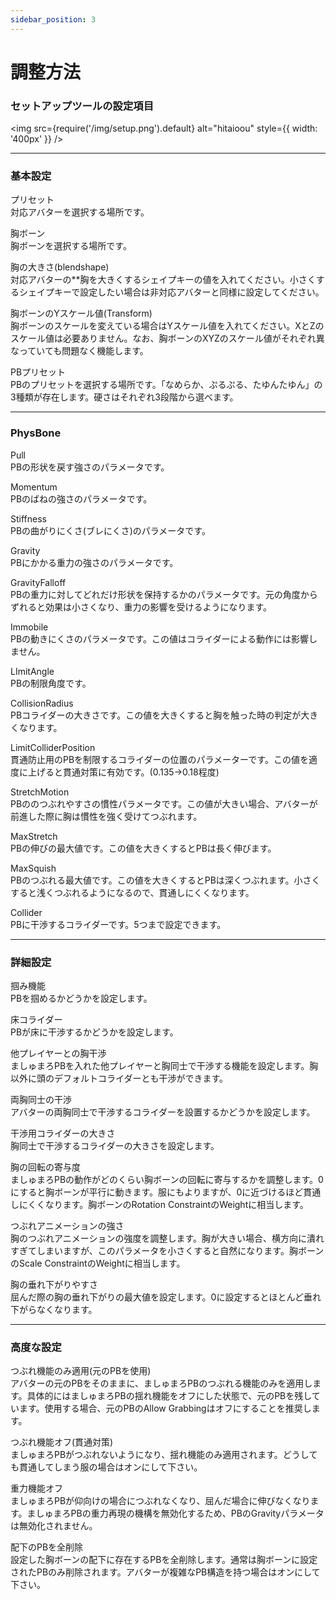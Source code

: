 ```yaml
---
sidebar_position: 3
---
```


# 調整方法
### セットアップツールの設定項目

<img
  src={require('/img/setup.png').default}
  alt="hitaioou"
  style={{ width: '400px' }}
/>

---
### 基本設定  

プリセット  
対応アバターを選択する場所です。

胸ボーン  
胸ボーンを選択する場所です。

胸の大きさ(blendshape)  
対応アバターの**胸を大きくするシェイプキーの値を入れてください。小さくするシェイプキーで設定したい場合は非対応アバターと同様に設定してください。

胸ボーンのYスケール値(Transform)  
胸ボーンのスケールを変えている場合はYスケール値を入れてください。XとZのスケール値は必要ありません。なお、胸ボーンのXYZのスケール値がそれぞれ異なっていても問題なく機能します。

PBプリセット  
PBのプリセットを選択する場所です。「なめらか、ぷるぷる、たゆんたゆん」の3種類が存在します。硬さはそれぞれ3段階から選べます。

---

### PhysBone  

Pull  
PBの形状を戻す強さのパラメータです。

Momentum  
PBのばねの強さのパラメータです。

Stiffness  
PBの曲がりにくさ(ブレにくさ)のパラメータです。  

Gravity  
PBにかかる重力の強さのパラメータです。

GravityFalloff  
PBの重力に対してどれだけ形状を保持するかのパラメータです。元の角度からずれると効果は小さくなり、重力の影響を受けるようになります。

Immobile  
PBの動きにくさのパラメータです。この値はコライダーによる動作には影響しません。

LImitAngle  
PBの制限角度です。

CollisionRadius  
PBコライダーの大きさです。この値を大きくすると胸を触った時の判定が大きくなります。

LimitColliderPosition  
貫通防止用のPBを制限するコライダーの位置のパラメーターです。この値を適度に上げると貫通対策に有効です。(0.135→0.18程度)

StretchMotion  
PBののつぶれやすさの慣性パラメータです。この値が大きい場合、アバターが前進した際に胸は慣性を強く受けてつぶれます。

MaxStretch  
PBの伸びの最大値です。この値を大きくするとPBは長く伸びます。

MaxSquish  
PBのつぶれる最大値です。この値を大きくするとPBは深くつぶれます。小さくすると浅くつぶれるようになるので、貫通しにくくなります。

Collider  
PBに干渉するコライダーです。5つまで設定できます。

---

### 詳細設定 

掴み機能  
PBを掴めるかどうかを設定します。

床コライダー  
PBが床に干渉するかどうかを設定します。

他プレイヤーとの胸干渉  
ましゅまろPBを入れた他プレイヤーと胸同士で干渉する機能を設定します。胸以外に頭のデフォルトコライダーとも干渉ができます。  

両胸同士の干渉  
アバターの両胸同士で干渉するコライダーを設置するかどうかを設定します。

干渉用コライダーの大きさ  
胸同士で干渉するコライダーの大きさを設定します。

胸の回転の寄与度   
ましゅまろPBの動作がどのくらい胸ボーンの回転に寄与するかを調整します。0にすると胸ボーンが平行に動きます。服にもよりますが、0に近づけるほど貫通しにくくなります。胸ボーンのRotation ConstraintのWeightに相当します。

つぶれアニメーションの強さ  
胸のつぶれアニメーションの強度を調整します。胸が大きい場合、横方向に潰れすぎてしまいますが、このパラメータを小さくすると自然になります。胸ボーンのScale ConstraintのWeightに相当します。

胸の垂れ下がりやすさ  
屈んだ際の胸の垂れ下がりの最大値を設定します。0に設定するとほとんど垂れ下がらなくなります。

---

### 高度な設定
つぶれ機能のみ適用(元のPBを使用)  
アバターの元のPBをそのままに、ましゅまろPBのつぶれる機能のみを適用します。具体的にはましゅまろPBの揺れ機能をオフにした状態で、元のPBを残しています。使用する場合、元のPBのAllow Grabbingはオフにすることを推奨します。

つぶれ機能オフ(貫通対策)  
ましゅまろPBがつぶれないようになり、揺れ機能のみ適用されます。どうしても貫通してしまう服の場合はオンにして下さい。

重力機能オフ  
ましゅまろPBが仰向けの場合につぶれなくなり、屈んだ場合に伸びなくなります。ましゅまろPBの重力再現の機構を無効化するため、PBのGravityパラメータは無効化されません。

配下のPBを全削除  
設定した胸ボーンの配下に存在するPBを全削除します。通常は胸ボーンに設定されたPBのみ削除されます。アバターが複雑なPB構造を持つ場合はオンにして下さい。